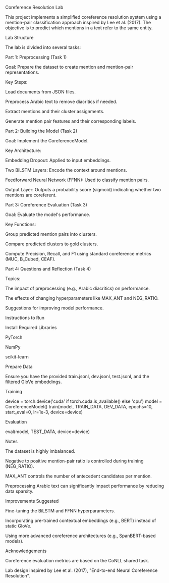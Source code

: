 Coreference Resolution Lab

This project implements a simplified coreference resolution system using a mention-pair classification approach inspired by Lee et al. (2017). The objective is to predict which mentions in a text refer to the same entity.

Lab Structure

The lab is divided into several tasks:

Part 1: Preprocessing (Task 1)

Goal: Prepare the dataset to create mention and mention-pair representations.

Key Steps:

Load documents from JSON files.

Preprocess Arabic text to remove diacritics if needed.

Extract mentions and their cluster assignments.

Generate mention pair features and their corresponding labels.

Part 2: Building the Model (Task 2)

Goal: Implement the CoreferenceModel.

Key Architecture:

Embedding Dropout: Applied to input embeddings.

Two BiLSTM Layers: Encode the context around mentions.

Feedforward Neural Network (FFNN): Used to classify mention pairs.

Output Layer: Outputs a probability score (sigmoid) indicating whether two mentions are coreferent.

Part 3: Coreference Evaluation (Task 3)

Goal: Evaluate the model's performance.

Key Functions:

Group predicted mention pairs into clusters.

Compare predicted clusters to gold clusters.

Compute Precision, Recall, and F1 using standard coreference metrics (MUC, B_Cubed, CEAF).

Part 4: Questions and Reflection (Task 4)

Topics:

The impact of preprocessing (e.g., Arabic diacritics) on performance.

The effects of changing hyperparameters like MAX_ANT and NEG_RATIO.

Suggestions for improving model performance.

Instructions to Run

Install Required Libraries

PyTorch

NumPy

scikit-learn

Prepare Data

Ensure you have the provided train.jsonl, dev.jsonl, test.jsonl, and the filtered GloVe embeddings.

Training

device = torch.device('cuda' if torch.cuda.is_available() else 'cpu')
model = CoreferenceModel()
train(model, TRAIN_DATA, DEV_DATA, epochs=10, start_eval=0, lr=1e-3, device=device)

Evaluation

eval(model, TEST_DATA, device=device)

Notes

The dataset is highly imbalanced.

Negative to positive mention-pair ratio is controlled during training (NEG_RATIO).

MAX_ANT controls the number of antecedent candidates per mention.

Preprocessing Arabic text can significantly impact performance by reducing data sparsity.

Improvements Suggested

Fine-tuning the BiLSTM and FFNN hyperparameters.

Incorporating pre-trained contextual embeddings (e.g., BERT) instead of static GloVe.

Using more advanced coreference architectures (e.g., SpanBERT-based models).

Acknowledgements

Coreference evaluation metrics are based on the CoNLL shared task.

Lab design inspired by Lee et al. (2017), "End-to-end Neural Coreference Resolution".